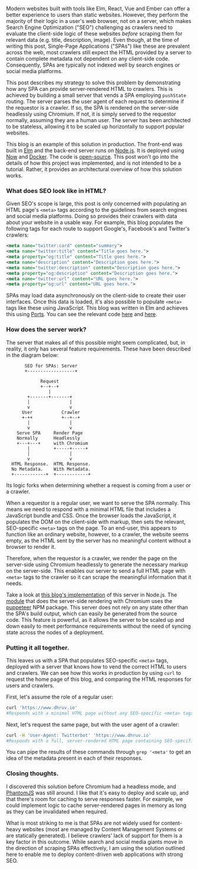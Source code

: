 Modern websites built with tools like Elm, React, Vue and Ember can offer a better experience to users than static websites. However, they perform the majority of their logic in a user's web browser, not on a server, which makes Search Engine Optimization ("SEO") challenging as crawlers need to evaluate the client-side logic of these websites *before* scraping them for relevant data (e.g. title, description, image). Even though, at the time of writing this post, Single-Page Applications ("SPAs") like these are prevalent across the web, most crawlers still expect the HTML provided by a server to contain complete metadata not dependent on any client-side code. Consequently, SPAs are typically not indexed well by search engines or social media platforms.

This post describes my strategy to solve this problem by demonstrating how any SPA can provide server-rendered HTML to crawlers. This is achieved by building a small server that vends a SPA employing `pushState` routing. The server parses the user agent of each request to determine if the requestor is a crawler. If so, the SPA is rendered on the server-side headlessly using Chromium. If not, it is simply served to the requestor normally, assuming they are a human user. The server has been architected to be stateless, allowing it to be scaled up horizontally to support popular websites.

This blog is an example of this solution in production. The front-end was built in <a href="http://elm-lang.org/" target="_blank">Elm</a> and the back-end server runs on <a href="https://nodejs.org/en/" target="_blank">Node.js</a>. It is deployed using <a href="https://zeit.co/now" target="_blank">Now</a> and <a href="https://www.docker.com/" target="_blank">Docker</a>. The code is <a href="https://github.com/dhruvio/dhruv.io" target="_blank">open-source</a>. This post won't go into the details of how this project was implemented, and is not intended to be a tutorial. Rather, it provides an architectural overview of how this solution works.


### What does SEO look like in HTML?

Given SEO's scope is large, this post is only concerned with populating an HTML page's `<meta>` tags according to the guidelines from search engines and social media platforms. Doing so provides their crawlers with data about your website in a usable way. For example, this blog populates the following tags for each route to support Google's, Facebook's and Twitter's crawlers:

```xml
<meta name="twitter:card" content="summary">
<meta name="twitter:title" content="Title goes here.">
<meta property="og:title" content="Title goes here.">
<meta name="description" content="Description goes here.">
<meta name="twitter:description" content="Description goes here.">
<meta property="og:description" content="Description goes here.">
<meta name="twitter:url" content="URL goes here.">
<meta property="og:url" content="URL goes here.">
```

SPAs may load data asynchronously on the client-side to create their user interfaces. Once this data is loaded, it's also possible to populate `<meta>` tags like these using JavaScript. This blog was written in Elm and achieves this using <a href="http://elm-lang.org/docs/syntax#javascript-interop" target="_blank">Ports</a>. You can see the relevant code <a href="https://github.com/dhruvio/dhruv.io/blob/master/src/front-end/elm/Ports.elm" target="_blank">here</a> and <a href="https://github.com/dhruvio/dhruv.io/blob/master/src/front-end/html/index.ejs" target="_blank">here</a>.


### How does the server work?

The server that makes all of this possible might seem complicated, but, in reality, it only has several feature requirements. These have been described in the diagram below:

```text
	   SEO for SPAs: Server
	   +------------------+

             Request
             +--+--+
                |
        +-------+-------+
        |               |
        v               v
      User           Crawler
      +-++           +--+--+
        |               |
        v               v
    Serve SPA     Render Page
    Normally      Headlessly
    +---+---+     with Chromium
        |         +-----+-----+
        |               |
        v               v
  HTML Response.  HTML Response.
  No Metadata.    With Metadata.
  +------------+  +------------+
```

Its logic forks when determining whether a request is coming from a user or a crawler.

When a requestor is a regular user, we want to serve the SPA normally. This means we need to respond with a minimal HTML file that includes a JavaScript bundle and CSS. Once the browser loads the JavaScript, it populates the DOM on the client-side with markup, then sets the relevant, SEO-specific `<meta>` tags on the page. To an end-user, this appears to function like an ordinary website, however, to a crawler, the website seems empty, as the HTML sent by the server has no meaningful content without a browser to render it.

Therefore, when the requestor is a crawler, we render the page on the server-side using Chromium headlessly to generate the necessary markup on the server-side. This enables our server to send a full HTML page with `<meta>` tags to the crawler so it can scrape the meaningful information that it needs.

Take a look at <a href="https://github.com/dhruvio/dhruv.io/blob/master/src/back-end/index.js" target="_blank">this blog's implementation</a> of this server in Node.js. The <a href="https://github.com/dhruvio/dhruv.io/blob/master/src/back-end/util/render-url.js" target="_blank">module</a> that does the server-side rendering with Chromium uses the <a href="https://www.npmjs.com/package/puppeteer" target="_blank">puppeteer</a> NPM package. This server does not rely on any state other than the SPA's build output, which can easily be generated from the source code. This feature is powerful, as it allows the server to be scaled up and down easily to meet performance requirements without the need of syncing state across the nodes of a deployment.


### Putting it all together.

This leaves us with a SPA that populates SEO-specific `<meta>` tags, deployed with a server that knows how to vend the correct HTML to users and crawlers. We can see how this works in production by using `curl` to request the home page of this blog, and comparing the HTML responses for users and crawlers.

First, let's assume the role of a regular user:

```bash
curl 'https://www.dhruv.io'
#Responds with a minimal HTML page without any SEO-specific <meta> tags.
```

Next, let's request the same page, but with the user agent of a crawler:

```bash
curl -H 'User-Agent: Twitterbot' 'https://www.dhruv.io'
#Responds with a full, server-rendered HTML page containing SEO-specific <meta> tags.
```

You can pipe the results of these commands through `grep '<meta'` to get an idea of the metadata present in each of their responses.


### Closing thoughts.

I discovered this solution before Chromium had a headless mode, and <a href="https://github.com/ariya/phantomjs/issues/15344" target="_blank">PhantomJS</a> was still around. I like that it's easy to deploy and scale up, and that there's room for caching to serve responses faster. For example, we could implement logic to cache server-rendered pages in memory as long as they can be invalidated when required.

What is most striking to me is that SPAs are not widely used for content-heavy websites (most are managed by Content Management Systems or are statically generated). I believe crawlers' lack of support for them is a key factor in this outcome. While search and social media giants move in the direction of scraping SPAs effectively, I am using the solution outlined here to enable me to deploy content-driven web applications with strong SEO.
